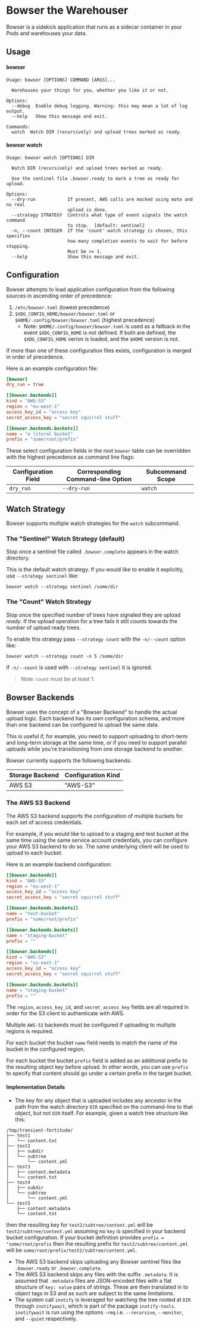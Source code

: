 # Bowser the Warehouser

Bowser is a sidekick application that runs as a sidecar container in your Pods and warehouses
your data.

## Usage

#### bowser

```text
Usage: bowser [OPTIONS] COMMAND [ARGS]...

  Warehouses your things for you, whether you like it or not.

Options:
  --debug  Enable debug logging. Warning: this may mean a lot of log output.
  --help   Show this message and exit.

Commands:
  watch  Watch DIR (recursively) and upload trees marked as ready.
```

#### bowser watch

```text
Usage: bowser watch [OPTIONS] DIR

  Watch DIR (recursively) and upload trees marked as ready.

  Use the sentinel file .bowser.ready to mark a tree as ready for upload.

Options:
  --dry-run            If present, AWS calls are mocked using moto and no real
                       upload is done.
  --strategy STRATEGY  Controls what type of event signals the watch command
                       to stop.  [default: sentinel]
  -n, --count INTEGER  If the 'count' watch strategy is chosen, this specifies
                       how many completion events to wait for before stopping.
                       Must be >= 1.
  --help               Show this message and exit.
```

## Configuration

Bowser attempts to load application configuration from the following sources in ascending order
of precedence:

1. `/etc/bowser.toml` (lowest precedence)
2. `$XDG_CONFIG_HOME/bowser/bowser.toml` or `$HOME/.config/bowser/bowser.toml` (highest precedence)
    * Note: `$HOME/.config/bowser/bowser.toml` is used as a fallback in the event
      `$XDG_CONFIG_HOME` is not defined. If both are defined, the `$XDG_CONFIG_HOME` verion is
      loaded, and the `$HOME` version is not.

If more than one of these configuration files exists, configuration is merged in order of
precedence.

Here is an example configuration file:

```toml
[bowser]
dry_run = true

[[bowser.backends]]
kind = "AWS-S3"
region = "eu-west-1"
access_key_id = "access key"
secret_access_key = "secret squirrel stuff"

[[bowser.backends.buckets]]
name = "a literal bucket"
prefix = "some/root/prefix"
```

These select configuration fields in the root `bowser` table can be overridden with the highest
precedence as command line flags:

| Configuration Field | Corresponding Command-line Option | Subcommand Scope |
|---------------------|-----------------------------------|------------------|
| `dry_run`           | `--dry-run`                       | `watch`          |

## Watch Strategy

Bowser supports multiple watch strategies for the `watch` subcommand.

### The "Sentinel" Watch Strategy (default)

Stop once a sentinel file called `.bowser.complete` appears in the watch directory.

This is the default watch strategy. If you would like to enable it explicitly, use `--strategy
sentinel` like:

```shell
bowser watch --strategy sentinel /some/dir
```

### The "Count" Watch Strategy

Stop once the specified number of trees have signaled they are upload _ready_. If the upload
operation for a tree fails it still counts towards the number of upload ready trees.

To enable this strategy pass `--strategy count` with the `-n/--count` option like:

```shell
bowser watch --strategy count -n 5 /some/dir
```

If `-n/--count` is used with `--strategy sentinel` it is ignored.

> Note: `count` must be at least 1.

## Bowser Backends

Bowser uses the concept of a "Bowser Backend" to handle the actual upload logic. Each backend
has its own configuration schema, and more than one backend can be configured to upload the same
data.

This is useful if, for example, you need to support uploading to short-term and long-term
storage at the same time, or if you need to support parallel uploads while you're transitioning
from one storage backend to another.

Bowser currently supports the following backends:

| Storage Backend | Configuration Kind | 
|-----------------|--------------------|
| AWS S3          | "AWS-S3"           |

### The AWS S3 Backend

The AWS S3 backend supports the configuration of multiple buckets for each set of access
credentials.

For example, if you would like to upload to a staging and test bucket at the same time using the
same service account credentials, you can configure your AWS S3 backend to do so. The same
underlying client will be used to upload to each bucket.

Here is an example backend configuration:

```toml
[[bowser.backends]]
kind = "AWS-S3"
region = "eu-west-1"
access_key_id = "access key"
secret_access_key = "secret squirrel stuff"

[[bowser.backends.buckets]]
name = "test-bucket"
prefix = "some/root/prefix"

[[bowser.backends.buckets]]
name = "staging-bucket"
prefix = ""

[[bowser.backends]]
kind = "AWS-S3"
region = "us-east-1"
access_key_id = "access key"
secret_access_key = "secret squirrel stuff"

[[bowser.backends.buckets]]
name = "staging-bucket"
prefix = ""
```

The `region`, `access_key_id`, and `secret_access_key` fields are all required in order for the
S3 client to authenticate with AWS.

Multiple `AWS-S3` backends must be configured if uploading to multiple regions is required.

For each bucket the bucket `name` field needs to match the name of the bucket in the configured
region.

For each bucket the bucket `prefix` field is added as an additional prefix to the resulting
object key before upload. In other words, you can use `prefix` to specify that content should go
under a certain prefix in the target bucket.

#### Implementation Details

* The key for any object that is uploaded includes any ancestor in the path from the watch
  directory `DIR` specified on the command-line to that object, but not `DIR` itself. For
  example, given a watch tree structure like this:

```text
/tmp/transient-fortitude/
├── test1
│   └── content.txt
├── test2
│   ├── subdir
│   └── subtree
│       └── content.yml
├── test3
│   ├── content.metadata
│   └── content.txt
├── test4
│   ├── subdir
│   └── subtree
│       └── content.yml
└── test5
    ├── content.metadata
    └── content.txt
```

then the resulting key for `test2/subtree/content.yml` will be `test2/subtree/content.yml` 
assuming no `key` is specified in your backend bucket configuration. If your bucket definition 
provides `prefix = "some/root/prefix` then the resulting prefix for `test2/subtree/content.yml` will be 
`some/root/prefix/test2/subtree/content.yml`.

* The AWS S3 backend skips uploading any Bowser sentinel files like `.bowser.ready` or
  `.bowser.complete`.
* The AWS S3 backend skips any files with the suffix `.metadata`. It is assumed that `.metadata`
  files are JSON-encoded files with a flat structure of `key: value` pairs of strings. These are
  then translated in to object tags in S3 and as such are subject to the same limitations.
* The system call `inotify` is leveraged for watching the tree rooted at `DIR` through 
  `inotifywait`, which is part of the package `inotify-tools`. `inotifywait` is run using the 
  options `-rmq` i.e. `--recursive`, `--monitor`, and `--quiet` respectively.

